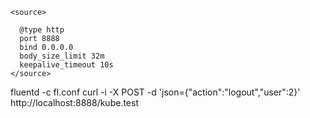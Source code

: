 
```
<source>

  @type http
  port 8888
  bind 0.0.0.0
  body_size_limit 32m
  keepalive_timeout 10s
</source>
```

fluentd -c fl.conf
curl -i -X POST -d 'json={"action":"logout","user":2}' http://localhost:8888/kube.test
